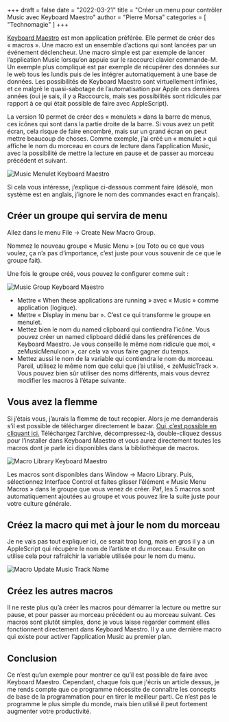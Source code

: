 +++
draft       = false
date        = "2022-03-21"
title       = "Créer un menu pour contrôler Music avec Keyboard Maestro"
author      = "Pierre Morsa"
categories  = [ "Technomagie" ]
+++

[Keyboard Maestro](https://www.keyboardmaestro.com/main/) est mon application préférée. Elle permet de créer des « macros ». Une macro est un ensemble d’actions qui sont lancées par un événement déclencheur. Une macro simple est par exemple de lancer l’application Music lorsqu’on appuie sur le raccourci clavier commande-M. Un exemple plus compliqué est par exemple de récupérer des données sur le web tous les lundis puis de les intégrer automatiquement à une base de données. Les possibilités de Keyboard Maestro sont virtuellement infinies, et ce malgré le quasi-sabotage de l’automatisation par Apple ces dernières années (oui je sais, il y a Raccourcis, mais ses possibilités sont ridicules par rapport à ce qui était possible de faire avec AppleScript).

La version 10 permet de créer des « menulets » dans la barre de menus, ces icônes qui sont dans la partie droite de la barre. Si vous avez un petit écran, cela risque de faire encombré, mais sur un grand écran on peut mettre beaucoup de choses. Comme exemple, j’ai créé un « menulet » qui affiche le nom du morceau en cours de lecture dans l’application Music, avec la possibilité de mettre la lecture en pause et de passer au morceau précédent et suivant.

![Music Menulet Keyboard Maestro](/pictures/2022/03/music-menulet.png)

Si cela vous intéresse, j’explique ci-dessous comment faire (désolé, mon système est en anglais, j’ignore le nom des commandes exact en français).

## Créer un groupe qui servira de menu

Allez dans le menu File → Create New Macro Group.

Nommez le nouveau groupe « Music Menu » (ou Toto ou ce que vous voulez, ça n’a pas d’importance, c’est juste pour vous souvenir de ce que le groupe fait).

Une fois le groupe créé, vous pouvez le configurer comme suit :

![Music Group Keyboard Maestro](/pictures/2022/03/keyboard-maestrodmusic-group.png) 

* Mettre « When these applications are running » avec « Music » comme application (logique).
* Mettre « Display in menu bar ». C’est ce qui transforme le groupe en menulet.
* Mettez bien le nom du named clipboard qui contiendra l’icône. Vous pouvez créer un named clipboard dédié dans les préférences de Keyboard Maestro. Je vous conseille le même nom ridicule que moi, « zeMusicMenuIcon », car cela va vous faire gagner du temps. 
* Mettez aussi le nom de la variable qui contiendra le nom du morceau. Pareil, utilisez le même nom que celui que j’ai utilisé, « zeMusicTrack ». Vous pouvez bien sûr utiliser des noms différents, mais vous devrez modifier les macros à l’étape suivante.

## Vous avez la flemme

Si j’étais vous, j’aurais la flemme de tout recopier. Alors je me demanderais s’il est possible de télécharger directement le bazar. [Oui, c’est possible en cliquant ici.](/pictures/2022/03/music-menu-macros.zip) Téléchargez l’archive, décompressez-là, double-cliquez dessus pour l’installer dans Keyboard Maestro et vous aurez directement toutes les macros dont je parle ici disponibles dans la bibliothèque de macros.

![Macro Library Keyboard Maestro](/pictures/2022/03/macro-library.png)

Les macros sont disponibles dans Window → Macro Library. Puis, sélectionnez Interface Control et faites glisser l’élément « Music Menu Macros » dans le groupe que vous venez de créer. Paf, les 5 macros sont automatiquement ajoutées au groupe et vous pouvez lire la suite juste pour votre culture générale.

## Créez la macro qui met à jour le nom du morceau

Je ne vais pas tout expliquer ici, ce serait trop long, mais en gros il y a un AppleScript qui récupère le nom de l’artiste et du morceau. Ensuite on utilise cela pour rafraîchir la variable utilisée pour le nom du menu.

![Macro Update Music Track Name](/pictures/2022/03/macro-update-track-name.png)

## Créez les autres macros

Il ne reste plus qu’à créer les macros pour démarrer la lecture ou mettre sur pause, et pour passer au morceau précédent ou au morceau suivant. Ces macros sont plutôt simples, donc je vous laisse regarder comment elles fonctionnent directement dans Keyboard Maestro. Il y a une dernière macro qui existe pour activer l’application Music au premier plan.

## Conclusion

Ce n’est qu’un exemple pour montrer ce qu’il est possible de faire avec Keyboard Maestro. Cependant, chaque fois que j'écris un article dessus, je me rends compte que ce programme nécessite de connaître les concepts de base de la programmation pour en tirer le meilleur parti. Ce n’est pas le programme le plus simple du monde, mais bien utilisé il peut fortement augmenter votre productivité.
